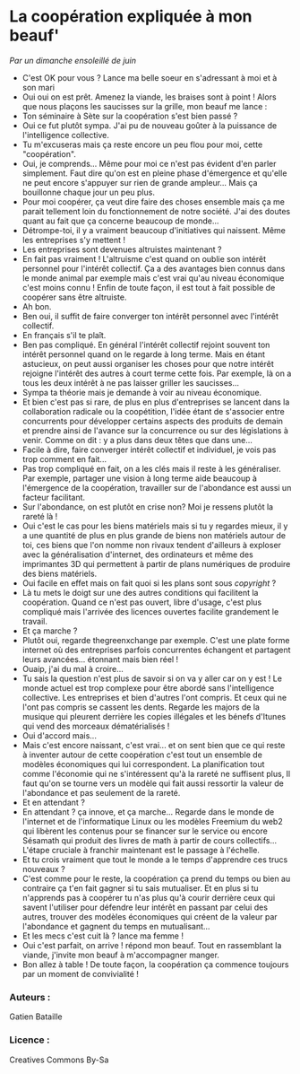 # La coopération expliquée à mon beauf'
*Par un dimanche ensoleillé de juin*
* C'est OK pour vous ? Lance ma belle soeur en s'adressant à moi et à son mari
* Oui oui on est prêt. Amenez la viande, les braises sont à point !
Alors que nous plaçons les saucisses sur la grille, mon beauf me lance :
* Ton séminaire à Sète sur la coopération s'est bien passé ?
* Oui ce fut plutôt sympa. J'ai pu de nouveau goûter à la puissance de l'intelligence collective.
* Tu m'excuseras mais ça reste encore un peu flou pour moi, cette "coopération".
* Oui, je comprends... Même pour moi ce n'est pas évident d'en parler simplement. Faut dire qu'on est en pleine phase d'émergence et qu'elle ne peut encore s'appuyer sur rien de grande ampleur... Mais ça bouillonne chaque jour un peu plus.
* Pour moi coopérer, ça veut dire faire des choses ensemble mais ça me parait tellement loin du fonctionnement de notre société. J'ai des doutes quant au fait que ça concerne beaucoup de monde...
* Détrompe-toi, il y a vraiment beaucoup d'initiatives qui naissent. Même les entreprises s'y mettent !
* Les entreprises sont devenues altruistes maintenant ?
* En fait pas vraiment ! L'altruisme c'est quand on oublie son intérêt personnel pour l'intérêt collectif. Ça a des avantages bien connus dans le monde animal par exemple mais c'est vrai qu'au niveau économique c'est moins connu ! Enfin de toute façon, il est tout à fait possible de coopérer sans être altruiste.
* Ah bon.
* Ben oui, il suffit de faire converger ton intérêt personnel avec l'intérêt collectif.
* En  français s'il te plaît.
* Ben pas compliqué. En général l'intérêt collectif rejoint souvent ton intérêt personnel quand on le regarde à long terme. Mais en étant astucieux, on peut aussi organiser les choses pour que notre intérêt rejoigne l'intérêt des autres à court terme cette fois. Par exemple, là on a tous les deux intérêt à ne pas laisser griller les saucisses...
* Sympa ta théorie mais je demande à voir au niveau économique.
* Et bien c'est pas si rare, de plus en plus d'entreprises se lancent dans la collaboration radicale ou la coopétition, l'idée étant de s'associer entre concurrents pour développer certains aspects des produits de demain et prendre ainsi de l'avance sur la concurrence ou sur des législations à venir. Comme on dit : y a plus dans deux têtes que dans une...
* Facile à dire, faire converger intérêt collectif et individuel, je vois pas trop comment en fait... 
* Pas trop compliqué en fait, on a les clés mais il reste à les généraliser. Par exemple, partager une vision à long terme aide beaucoup à l'émergence de la coopération, travailler sur de l'abondance est aussi un facteur facilitant.
* Sur l'abondance, on est plutôt en crise non? Moi je ressens plutôt la rareté là !
* Oui c'est le cas pour les biens matériels mais si tu y regardes mieux, il y a une quantité de plus en plus grande de biens non matériels autour de toi, ces biens que l'on nomme non rivaux tendent d'ailleurs à exploser avec la généralisation d'internet, des ordinateurs et même des imprimantes 3D qui permettent à partir de plans numériques de produire des biens matériels.
* Oui facile en effet mais on fait quoi si les plans sont sous *copyright* ?
* Là tu mets le doigt sur une des autres conditions qui facilitent la coopération. Quand ce n'est pas ouvert, libre d'usage, c'est plus compliqué mais l'arrivée des licences ouvertes facilite grandement le travail.
* Et ça marche ?
* Plutôt oui, regarde thegreenxchange par exemple. C'est une plate forme internet où des entreprises parfois concurrentes échangent et partagent leurs avancées... étonnant mais bien réel !
* Ouaip, j'ai du mal à croire...
* Tu sais la question n'est plus de savoir si on va y aller car on y est ! Le monde actuel est trop complexe pour être abordé sans l'intelligence collective. Les entreprises et bien d'autres l'ont compris. Et ceux qui ne l'ont pas compris se cassent les dents. Regarde les majors de la musique qui pleurent derrière les copies illégales et les bénefs d'Itunes qui vend des morceaux dématérialisés !
* Oui d'accord mais...
* Mais c'est encore naissant, c'est vrai... et on sent bien que ce qui reste à inventer autour de cette coopération c'est tout un ensemble de modèles économiques qui lui correspondent. La planification tout comme l'économie qui ne s'intéressent qu'à la rareté ne suffisent plus, Il faut qu'on se tourne vers un modèle qui fait aussi ressortir la valeur de l'abondance et pas seulement de la rareté.
* Et en attendant ?
* En attendant ? ça innove, et ça marche... Regarde dans le monde de l'internet et de l'informatique Linux ou les modèles Freemium du web2 qui libèrent les contenus pour se financer sur le service ou encore Sésamath qui produit des livres de math à partir de cours collectifs... L'étape cruciale à franchir maintenant est le passage à l'échelle.
* Et tu crois vraiment que tout le monde a le temps d'apprendre ces trucs nouveaux ?
* C'est comme pour le reste, la coopération ça prend du temps ou bien au contraire ça t'en fait gagner si tu sais mutualiser. Et en plus si tu n'apprends pas à coopérer tu n'as plus qu'à courir derrière ceux qui savent l'utiliser pour défendre leur intérêt en passant par celui des autres, trouver des modèles économiques qui créent de la valeur par l'abondance et gagnent du temps en mutualisant...
* Et les mecs c'est cuit là ? lance ma femme !
* Oui c'est parfait, on arrive ! répond mon beauf. 
Tout en rassemblant la viande, j'invite mon beauf à m'accompagner manger.
* Bon allez à table ! De toute façon, la coopération ça commence toujours par un moment de convivialité !




### Auteurs :
Gatien Bataille
### Licence : 
Creatives Commons By-Sa
